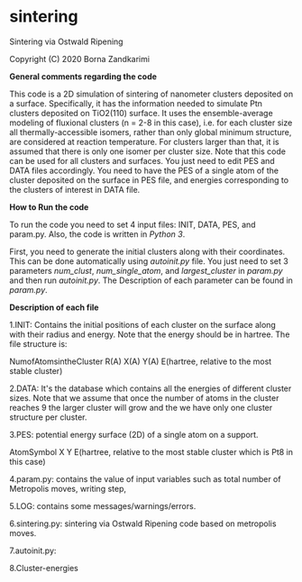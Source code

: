 # sintering

Sintering via Ostwald Ripening

Copyright (C) 2020 Borna Zandkarimi

**General comments regarding the code**

This code is a 2D simulation of sintering of nanometer clusters deposited on a surface. Specifically, it has the information needed to simulate Ptn clusters deposited on TiO2(110) surface. It uses the ensemble-average modeling of fluxional clusters (n = 2-8 in this case), i.e. for each cluster size all thermally-accessible isomers, rather than only global minimum structure, are considered at reaction temperature. For clusters larger than that, it is assumed that there is only one isomer per cluster size. Note that this code can be used for all clusters and surfaces. You just need to edit PES and DATA files accordingly. You need to have the PES of a single atom of the cluster deposited on the surface in PES file, and energies corresponding to the clusters of interest in DATA file.

**How to Run the code**

To run the code you need to set 4 input files: INIT, DATA, PES, and param.py. Also, the code is written in *Python 3*.

First, you need to generate the initial clusters along with their coordinates. This can be done automatically using *autoinit.py* file. You just need to set 3 parameters *num_clust*, *num_single_atom*, and *largest_cluster* in *param.py* and then run *autoinit.py*. The Description of each parameter can be found in *param.py*.

**Description of each file**

1.INIT: Contains the initial positions of each cluster on the surface along with their radius and energy. Note that the energy should be in hartree.
The file structure is:

NumofAtomsintheCluster      R(A)       X(A)     Y(A)       E(hartree, relative to the most stable cluster)

2.DATA: It's the database which contains all the energies of different cluster sizes. Note that we assume that once the number of atoms in the cluster reaches 9 the larger cluster will grow and the we have only one cluster structure per cluster.

3.PES: potential energy surface (2D) of a single atom on a support.

AtomSymbol    X      Y      E(hartree, relative to the most stable cluster which is Pt8 in this case)

4.param.py: contains the value of input variables such as total number of Metropolis moves, writing step,

5.LOG: contains some messages/warnings/errors.

6.sintering.py: sintering via Ostwald Ripening code based on metropolis moves.

7.autoinit.py:

8.Cluster-energies
